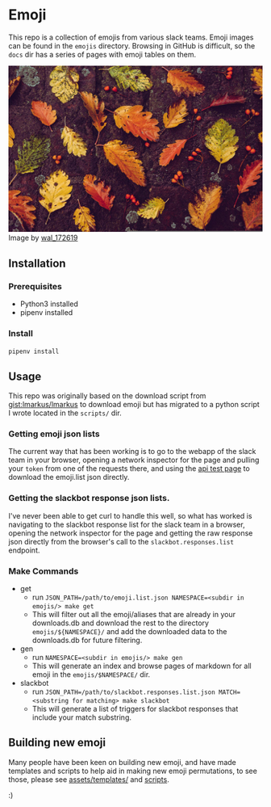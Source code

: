# Emoji

This repo is a collection of emojis from various slack teams. Emoji images can be found in the `emojis` directory. Browsing in GitHub is difficult, so the `docs` dir has a series of pages with emoji tables on them.

![An image of green yellow and red leaves and some small berries laying on the dirt](assets/autumn-g98ec0f698_1920.jpg)
Image by [wal_172619](https://pixabay.com/users/wal_172619-12138562/)

## Installation

### Prerequisites

* Python3 installed
* pipenv installed

### Install

`pipenv install`

## Usage

This repo was originally based on the download script from [gist:lmarkus/lmarkus](https://gist.github.com/lmarkus/8722f56baf8c47045621#file-download-sh) to download emoji but has migrated to a python script I wrote located in the `scripts/` dir.

### Getting emoji json lists
The current way that has been working is to go to the webapp of the slack team in your browser, opening a network inspector for the page and pulling your `token` from one of the requests there, and using the [api test page](https://api.slack.com/methods/emoji.list/test) to download the emoji.list json directly.

### Getting the slackbot response json lists.
I've never been able to get curl to handle this well, so what has worked is navigating to the slackbot response list for the slack team in a browser, opening the network inspector for the page and getting the raw response json directly from the browser's call to the `slackbot.responses.list` endpoint.

### Make Commands

* get
  * run `JSON_PATH=/path/to/emoji.list.json NAMESPACE=<subdir in emojis/> make get`
  * This will filter out all the emoji/aliases that are already in your downloads.db and download the rest to the directory `emojis/${NAMESPACE}/` and add the downloaded data to the downloads.db for future filtering.
* gen
  * run `NAMESPACE=<subdir in emojis/> make gen`
  * This will generate an index and browse pages of markdown for all emoji in the `emojis/$NAMESPACE/` dir.
* slackbot
  * run `JSON_PATH=/path/to/slackbot.responses.list.json MATCH=<substring for matching> make slackbot`
  * This will generate a list of triggers for slackbot responses that include your match substring.

## Building new emoji

Many people have been keen on building new emoji, and have made templates and scripts to help aid in making new emoji permutations, to see those, please see [assets/templates/](assets/templates/) and [scripts](scripts/).

:)
